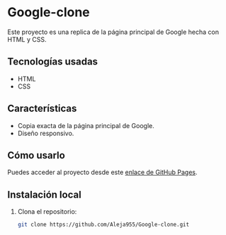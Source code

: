 # Google-clone

Este proyecto es una replica de la página principal de Google hecha con HTML y CSS.

## Tecnologías usadas
- HTML
- CSS

## Características
- Copia exacta de la página principal de Google.
- Diseño responsivo.

## Cómo usarlo
Puedes acceder al proyecto desde este [enlace de GitHub Pages](https://tuusuario.github.io/calculadora-js).

## Instalación local
1. Clona el repositorio:
   ```bash
   git clone https://github.com/Aleja955/Google-clone.git